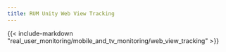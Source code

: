 ```yaml
---
title: RUM Unity Web View Tracking
---
```


{{< include-markdown "real_user_monitoring/mobile_and_tv_monitoring/web_view_tracking" >}}